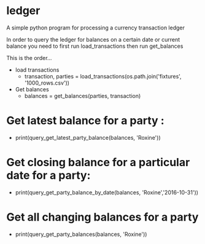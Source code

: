 # ledger
A simple python program for processing a currency transaction ledger

In order to query the ledger for balances on a certain date or current balance you need to first run load_transactions
then run get_balances

This is the order...
* load transactions
    * transaction, parties = load_transactions(os.path.join('fixtures', '1000_rows.csv'))
* Get balances
    * balances = get_balances(parties, transaction)
  
# Get latest balance for a party :
* print(query_get_latest_party_balance(balances, 'Roxine'))
# Get closing balance for a particular date for a party:
* print(query_get_party_balance_by_date(balances, 'Roxine','2016-10-31'))
# Get all changing balances for a party
* print(query_get_party_balances(balances, 'Roxine'))    
 

